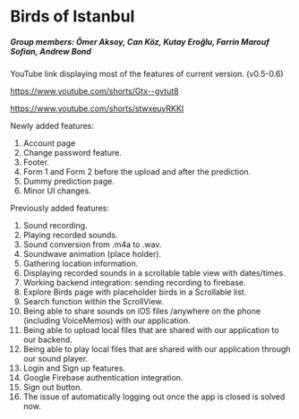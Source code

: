 # Birds of Istanbul

##### Group members: Ömer Aksoy, Can Köz, Kutay Eroğlu, Farrin Marouf Sofian, Andrew Bond

YouTube link displaying most of the features of current version. (v0.5-0.6)

https://www.youtube.com/shorts/Gtx--gvtut8


https://www.youtube.com/shorts/stwxeuyRKKI

Newly added features:
1) Account page
2) Change password feature.
3) Footer.
4) Form 1 and Form 2 before the upload and after the prediction.
5) Dummy prediction page.
6) Minor UI changes.

Previously added features:
1) Sound recording.
2) Playing recorded sounds.
3) Sound conversion from .m4a to .wav.
4) Soundwave animation (place holder).
5) Gathering location information.
6) Displaying recorded sounds in a scrollable table view with dates/times.
7) Working backend integration: sending recording to firebase.
8) Explore Birds page with placeholder birds in a Scrollable list.
9) Search function within the ScrollView.
10) Being able to share sounds on iOS files /anywhere on the phone (including VoiceMemos) with our application.
11) Being able to upload local files that are shared with our application to our backend.
12) Being able to play local files that are shared with our application through our sound player.
13) Login and Sign up features.
14) Google Firebase authentication integration.
15) Sign out button.
16) The issue of automatically logging out once the app is closed is solved now.
